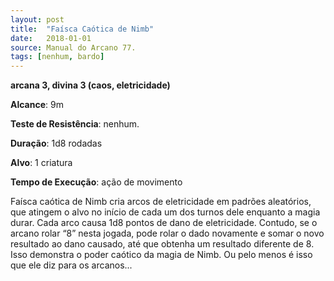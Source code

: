 ```yaml
---
layout: post
title:  "Faísca Caótica de Nimb"
date:   2018-01-01
source: Manual do Arcano 77.
tags: [nenhum, bardo]
---
```


**arcana 3, divina 3 (caos, eletricidade)**

**Alcance**: 9m

**Teste de Resistência**: nenhum.

**Duração**: 1d8 rodadas

**Alvo**: 1 criatura

**Tempo de Execução**: ação de movimento

Faísca caótica de Nimb cria arcos de eletricidade em padrões aleatórios, que atingem o alvo no início de cada um dos turnos dele enquanto a magia durar.
Cada arco causa 1d8 pontos de dano de eletricidade. Contudo, se o arcano rolar “8” nesta jogada, pode rolar o dado novamente e somar o novo resultado ao dano causado, até que obtenha um resultado diferente de 8. Isso demonstra o poder caótico da magia de Nimb. Ou pelo menos é isso que ele diz para os arcanos...
